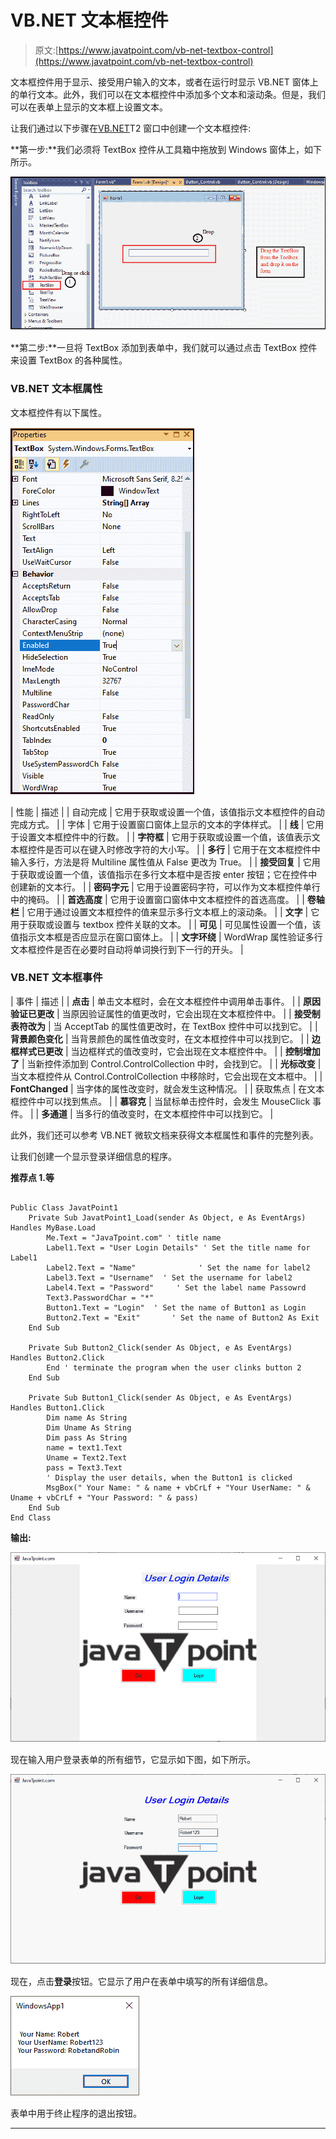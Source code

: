 # VB.NET 文本框控件

> 原文:[https://www.javatpoint.com/vb-net-textbox-control](https://www.javatpoint.com/vb-net-textbox-control)

文本框控件用于显示、接受用户输入的文本，或者在运行时显示 VB.NET 窗体上的单行文本。此外，我们可以在文本框控件中添加多个文本和滚动条。但是，我们可以在表单上显示的文本框上设置文本。

让我们通过以下步骤在[VB.NET](https://www.javatpoint.com/vb-net)T2 窗口中创建一个文本框控件:

**第一步:**我们必须将 TextBox 控件从工具箱中拖放到 Windows 窗体上，如下所示。

![VB.NET TextBox Control](img/16a2c592e912608c8332cea55d2e9a39.png)

**第二步:**一旦将 TextBox 添加到表单中，我们就可以通过点击 TextBox 控件来设置 TextBox 的各种属性。

### VB.NET 文本框属性

文本框控件有以下属性。

![VB.NET TextBox Control](img/f2d035a8be9d2044d9c9cb2bc0ae41ce.png)

| 性能 | 描述 |
| 自动完成 | 它用于获取或设置一个值，该值指示文本框控件的自动完成方式。 |
| 字体 | 它用于设置窗口窗体上显示的文本的字体样式。 |
| **线** | 它用于设置文本框控件中的行数。 |
| **字符框** | 它用于获取或设置一个值，该值表示文本框控件是否可以在键入时修改字符的大小写。 |
| **多行** | 它用于在文本框控件中输入多行，方法是将 Multiline 属性值从 False 更改为 True。 |
| **接受回复** | 它用于获取或设置一个值，该值指示在多行文本框中是否按 enter 按钮；它在控件中创建新的文本行。 |
| **密码字元** | 它用于设置密码字符，可以作为文本框控件单行中的掩码。 |
| **首选高度** | 它用于设置窗口窗体中文本框控件的首选高度。 |
| **卷轴栏** | 它用于通过设置文本框控件的值来显示多行文本框上的滚动条。 |
| **文字** | 它用于获取或设置与 textbox 控件关联的文本。 |
| **可见** | 可见属性设置一个值，该值指示文本框是否应显示在窗口窗体上。 |
| **文字环绕** | WordWrap 属性验证多行文本框控件是否在必要时自动将单词换行到下一行的开头。 |

### VB.NET 文本框事件

| 事件 | 描述 |
| **点击** | 单击文本框时，会在文本框控件中调用单击事件。 |
| **原因验证已更改** | 当原因验证属性的值更改时，它会出现在文本框控件中。 |
| **接受制表符改为** | 当 AcceptTab 的属性值更改时，在 TextBox 控件中可以找到它。 |
| **背景颜色变化** | 当背景颜色的属性值改变时，在文本框控件中可以找到它。 |
| **边框样式已更改** | 当边框样式的值改变时，它会出现在文本框控件中。 |
| **控制增加了** | 当新控件添加到 Control.ControlCollection 中时，会找到它。 |
| **光标改变** | 当文本框控件从 Control.ControlCollection 中移除时，它会出现在文本框中。 |
| **FontChanged** | 当字体的属性改变时，就会发生这种情况。 |
| 获取焦点 | 在文本框控件中可以找到焦点。 |
| **慕容克** | 当鼠标单击控件时，会发生 MouseClick 事件。 |
| **多通道** | 当多行的值改变时，在文本框控件中可以找到它。 |

此外，我们还可以参考 VB.NET 微软文档来获得文本框属性和事件的完整列表。

让我们创建一个显示登录详细信息的程序。

**推荐点 1.等**

```

Public Class JavatPoint1
    Private Sub JavatPoint1_Load(sender As Object, e As EventArgs) Handles MyBase.Load
        Me.Text = "JavaTpoint.com" ' title name
        Label1.Text = "User Login Details" ' Set the title name for Label1 
        Label2.Text = "Name"              ' Set the name for label2 
        Label3.Text = "Username"  ' Set the username for label2 
        Label4.Text = "Password"     ' Set the label name Passowrd
        Text3.PasswordChar = "*"
        Button1.Text = "Login"  ' Set the name of Button1 as Login
        Button2.Text = "Exit"       ' Set the name of Button2 As Exit
    End Sub

    Private Sub Button2_Click(sender As Object, e As EventArgs) Handles Button2.Click
        End ' terminate the program when the user clinks button 2
    End Sub

    Private Sub Button1_Click(sender As Object, e As EventArgs) Handles Button1.Click
        Dim name As String
        Dim Uname As String
        Dim pass As String
        name = text1.Text
        Uname = Text2.Text
        pass = Text3.Text
        ' Display the user details, when the Button1 is clicked
        MsgBox(" Your Name: " & name + vbCrLf + "Your UserName: " & Uname + vbCrLf + "Your Password: " & pass)
    End Sub
End Class

```

**输出:**

![VB.NET TextBox Control](img/0a88a55012058fbd2bbf24a8a439bd69.png)

现在输入用户登录表单的所有细节，它显示如下图，如下所示。

![VB.NET TextBox Control](img/01108c1579eb0b613c011ce6d0135923.png)

现在，点击**登录**按钮。它显示了用户在表单中填写的所有详细信息。

![VB.NET TextBox Control](img/f3032f2a83ed8dcc91304f83c6cd5e3a.png)

表单中用于终止程序的退出按钮。

* * *